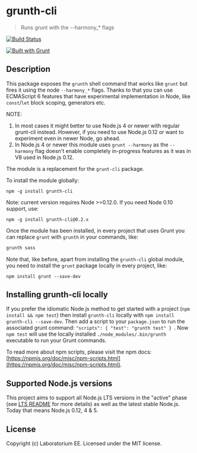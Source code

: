 # grunth-cli

> Runs grunt with the --harmony_* flags

[![Build Status](https://travis-ci.org/EE/grunth-cli.svg?branch=master)](https://travis-ci.org/EE/grunth-cli)
<!--
[![Build status](https://ci.appveyor.com/api/projects/status/21v8mvntrl3uoqgo/branch/master?svg=true)](https://ci.appveyor.com/project/mgol/grunth-cli/branch/master)
-->
[![Built with Grunt](https://cdn.gruntjs.com/builtwith.png)](http://gruntjs.com/)

## Description
This package exposes the `grunth` shell command that works like `grunt` but fires it using the node `--harmony_*` flags. Thanks to that you can use ECMAScript 6 features that have experimental implementation in Node, like `const`/`let` block scoping, generators etc.

NOTE:

1. In most cases it might better to use Node.js 4 or newer with regular grunt-cli instead. However,
if you need to use Node.js 0.12 or want to experiment even in newer Node, go ahead.
2. In Node.js 4 or newer this module uses `grunt --harmony` as the `--harmony` flag doesn't enable completely in-progress features as it was in V8 used in Node.js 0.12.

The module is a replacement for the `grunt-cli` package.

To install the module globally:

```shell
npm -g install grunth-cli
```

Note: current version requires Node >=0.12.0. If you need Node 0.10 support, use:
```shell
npm -g install grunth-cli@0.2.x
```

Once the module has been installed, in every project that uses Grunt you can replace `grunt` with `grunth` in your commands, like:

```sh
grunth sass
```

Note that, like before, apart from installing the `grunth-cli` global module, you need to install the `grunt` package locally in every project, like:
```shell
npm install grunt --save-dev
```

## Installing grunth-cli locally
If you prefer the idiomatic Node.js method to get started with a project (`npm install && npm test`) then install `grunth-cli` locally with `npm install grunth-cli --save-dev`. Then add a script to your `package.json` to run the associated grunt command: `"scripts": { "test": "grunth test" } `. Now `npm test` will use the locally installed `./node_modules/.bin/grunth` executable to run your Grunt commands.

To read more about npm scripts, please visit the npm docs: [https://npmjs.org/doc/misc/npm-scripts.html](https://npmjs.org/doc/misc/npm-scripts.html).

## Supported Node.js versions
This project aims to support all Node.js LTS versions in the "active" phase (see [LTS README](https://github.com/nodejs/LTS/blob/master/README.md) for more details) as well as the latest stable Node.js. Today that means Node.js 0.12, 4 & 5.

## License
Copyright (c) Laboratorium EE. Licensed under the MIT license.
